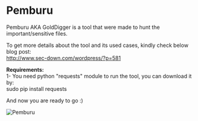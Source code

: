 # Pemburu
Pemburu AKA GoldDigger is a tool that were made to hunt the important/sensitive files.</br>

To get more details about the tool and its used cases, kindly check below blog post:</br>
http://www.sec-down.com/wordpress/?p=581</br>

<b>Requirements:</b></br>
1- You need python "requests" module to run the tool, you can download it by:</br>
sudo pip install requests</br>

And now you are ready to go :)

![Pemburu](http://www.sec-down.com/wordpress/wp-content/uploads/2015/11/Screen-Shot-2015-11-14-at-1.46.59-AM.png)
